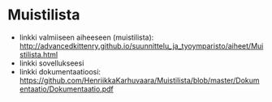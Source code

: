 # Muistilista

* linkki valmiiseen aiheeseen (muistilista): http://advancedkittenry.github.io/suunnittelu_ja_tyoymparisto/aiheet/Muistilista.html
* linkki sovellukseesi
* linkki dokumentaatioosi: https://github.com/HenriikkaKarhuvaara/Muistilista/blob/master/Dokumentaatio/Dokumentaatio.pdf
